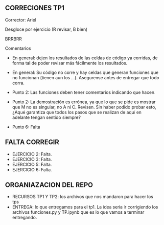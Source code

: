 ## CORRECIONES TP1
Corrector: Ariel

Desgloce por ejercicio (R revisar, B bien)

BRRBRR

Comentarios

- En general: dejen los resultados de las celdas de código ya corridas, de forma tal de poder revisar más fácilmente los resultados.

- En general: Su código no corre y hay celdas que generan funciones que no funcionan (tienen aun los ...). Asegurense antes de entregar que todo corra.

- Punto 2: Las funciones deben tener comentarios indicando que hacen.

- Punto 2: La demostración es errónea, ya que lo que se pide es mostrar que M no es singular, no A ni C. Revisen. Sin haber podido probar esto, ¿Aqué garantiza que todos los pasos que se realizan de aquí en adelante tengan sentido siempre?

- Punto 6: Falta

## FALTA CORREGIR
- EJERCICIO 2: Falta.
- EJERCICIO 3: Falta.
- EJERCICIO 5: Falta.
- EJERCICIO 6: Falta.

## ORGANIAZACION DEL REPO
- RECURSOS TP1 Y TP2: los archivos que nos mandaron para hacer los tps
- ENTREGA: lo que entregamos para el tp1. 
La idea seria ir corrigiendo los archivos funciones.py y TP.ipynb que es lo que vamos a terminar entregando.